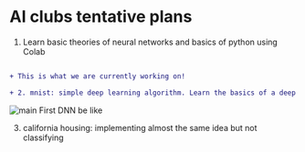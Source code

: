 # AI clubs tentative plans

1. Learn basic theories of neural networks and basics of python using Colab

```diff

+ This is what we are currently working on!

+ 2. mnist: simple deep learning algorithm. Learn the basics of a deep learning model that processes images

```

![main](https://thumbs.gfycat.com/SeparateFrayedChafer-max-1mb.gif)
First DNN be like

3. california housing: implementing almost the same idea but not classifying

